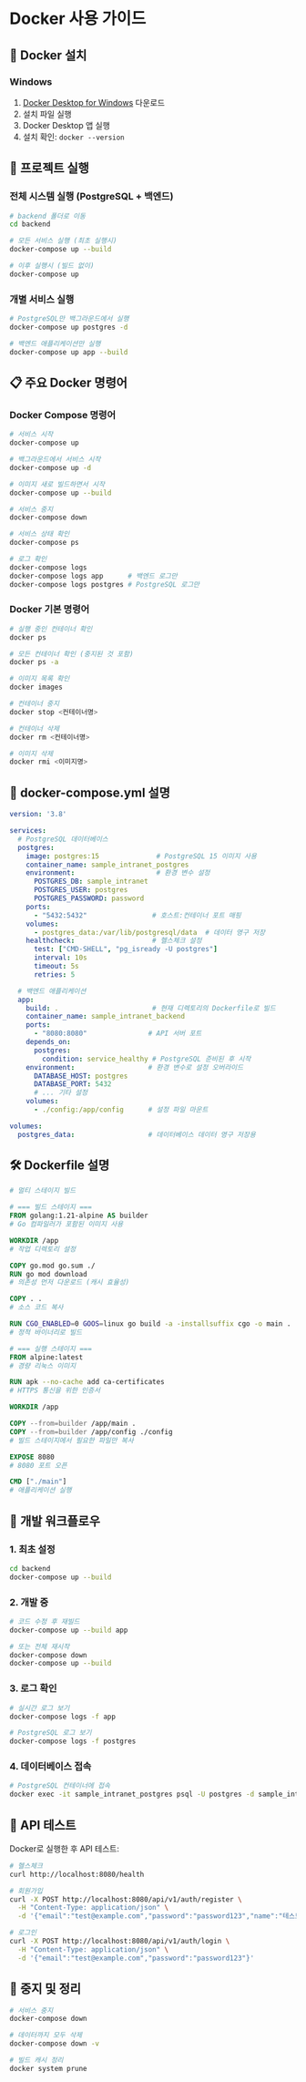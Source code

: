 # Docker 사용 가이드

## 🐳 Docker 설치

### Windows
1. [Docker Desktop for Windows](https://www.docker.com/products/docker-desktop/) 다운로드
2. 설치 파일 실행
3. Docker Desktop 앱 실행
4. 설치 확인: `docker --version`

## 🚀 프로젝트 실행

### 전체 시스템 실행 (PostgreSQL + 백엔드)
```bash
# backend 폴더로 이동
cd backend

# 모든 서비스 실행 (최초 실행시)
docker-compose up --build

# 이후 실행시 (빌드 없이)
docker-compose up
```

### 개별 서비스 실행
```bash
# PostgreSQL만 백그라운드에서 실행
docker-compose up postgres -d

# 백엔드 애플리케이션만 실행
docker-compose up app --build
```

## 📋 주요 Docker 명령어

### Docker Compose 명령어
```bash
# 서비스 시작
docker-compose up

# 백그라운드에서 서비스 시작
docker-compose up -d

# 이미지 새로 빌드하면서 시작
docker-compose up --build

# 서비스 중지
docker-compose down

# 서비스 상태 확인
docker-compose ps

# 로그 확인
docker-compose logs
docker-compose logs app      # 백엔드 로그만
docker-compose logs postgres # PostgreSQL 로그만
```

### Docker 기본 명령어
```bash
# 실행 중인 컨테이너 확인
docker ps

# 모든 컨테이너 확인 (중지된 것 포함)
docker ps -a

# 이미지 목록 확인
docker images

# 컨테이너 중지
docker stop <컨테이너명>

# 컨테이너 삭제
docker rm <컨테이너명>

# 이미지 삭제
docker rmi <이미지명>
```

## 🔧 docker-compose.yml 설명

```yaml
version: '3.8'

services:
  # PostgreSQL 데이터베이스
  postgres:
    image: postgres:15              # PostgreSQL 15 이미지 사용
    container_name: sample_intranet_postgres
    environment:                    # 환경 변수 설정
      POSTGRES_DB: sample_intranet
      POSTGRES_USER: postgres
      POSTGRES_PASSWORD: password
    ports:
      - "5432:5432"                # 호스트:컨테이너 포트 매핑
    volumes:
      - postgres_data:/var/lib/postgresql/data  # 데이터 영구 저장
    healthcheck:                   # 헬스체크 설정
      test: ["CMD-SHELL", "pg_isready -U postgres"]
      interval: 10s
      timeout: 5s
      retries: 5

  # 백엔드 애플리케이션
  app:
    build: .                       # 현재 디렉토리의 Dockerfile로 빌드
    container_name: sample_intranet_backend
    ports:
      - "8080:8080"               # API 서버 포트
    depends_on:
      postgres:
        condition: service_healthy # PostgreSQL 준비된 후 시작
    environment:                  # 환경 변수로 설정 오버라이드
      DATABASE_HOST: postgres
      DATABASE_PORT: 5432
      # ... 기타 설정
    volumes:
      - ./config:/app/config      # 설정 파일 마운트

volumes:
  postgres_data:                  # 데이터베이스 데이터 영구 저장용
```

## 🛠️ Dockerfile 설명

```dockerfile
# 멀티 스테이지 빌드

# === 빌드 스테이지 ===
FROM golang:1.21-alpine AS builder
# Go 컴파일러가 포함된 이미지 사용

WORKDIR /app
# 작업 디렉토리 설정

COPY go.mod go.sum ./
RUN go mod download
# 의존성 먼저 다운로드 (캐시 효율성)

COPY . .
# 소스 코드 복사

RUN CGO_ENABLED=0 GOOS=linux go build -a -installsuffix cgo -o main .
# 정적 바이너리로 빌드

# === 실행 스테이지 ===
FROM alpine:latest
# 경량 리눅스 이미지

RUN apk --no-cache add ca-certificates
# HTTPS 통신을 위한 인증서

WORKDIR /app

COPY --from=builder /app/main .
COPY --from=builder /app/config ./config
# 빌드 스테이지에서 필요한 파일만 복사

EXPOSE 8080
# 8080 포트 오픈

CMD ["./main"]
# 애플리케이션 실행
```

## 🔄 개발 워크플로우

### 1. 최초 설정
```bash
cd backend
docker-compose up --build
```

### 2. 개발 중
```bash
# 코드 수정 후 재빌드
docker-compose up --build app

# 또는 전체 재시작
docker-compose down
docker-compose up --build
```

### 3. 로그 확인
```bash
# 실시간 로그 보기
docker-compose logs -f app

# PostgreSQL 로그 보기
docker-compose logs -f postgres
```

### 4. 데이터베이스 접속
```bash
# PostgreSQL 컨테이너에 접속
docker exec -it sample_intranet_postgres psql -U postgres -d sample_intranet
```

## 🎯 API 테스트

Docker로 실행한 후 API 테스트:
```bash
# 헬스체크
curl http://localhost:8080/health

# 회원가입
curl -X POST http://localhost:8080/api/v1/auth/register \
  -H "Content-Type: application/json" \
  -d '{"email":"test@example.com","password":"password123","name":"테스트"}'

# 로그인
curl -X POST http://localhost:8080/api/v1/auth/login \
  -H "Content-Type: application/json" \
  -d '{"email":"test@example.com","password":"password123"}'
```

## 🛑 중지 및 정리

```bash
# 서비스 중지
docker-compose down

# 데이터까지 모두 삭제
docker-compose down -v

# 빌드 캐시 정리
docker system prune
``` 